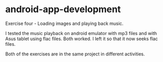 # android-app-development

Exercise four - Loading images and playing back music. 

I tested the music playback on android emulator with mp3 files and with Asus tablet using flac files.
Both worked. I left it so that it now seeks flac files. 

Both of the exercises are in the same project in different activities. 
